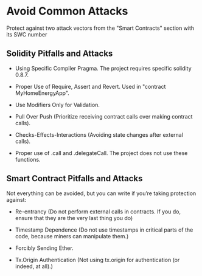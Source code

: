
# Avoid Common Attacks

Protect against two attack vectors from the "Smart Contracts" section with its SWC number

## Solidity Pitfalls and Attacks

- Using Specific Compiler Pragma. The project requires specific solidity 0.8.7.

- Proper Use of Require, Assert and Revert. Used in "contract MyHomeEnergyApp".

- Use Modifiers Only for Validation. 

- Pull Over Push (Prioritize receiving contract calls over making contract calls). 

- Checks-Effects-Interactions (Avoiding state changes after external calls).

- Proper use of .call and .delegateCall. The project does not use these functions. 

## Smart Contract Pitfalls and Attacks

Not everything can be avoided, but you can write if you’re taking protection against:
- Re-entrancy (Do not perform external calls in contracts. If you do, ensure that they are the 
very last thing you do)

- Timestamp Dependence (Do not use timestamps in critical parts of the code, because miners can manipulate them.)

- Forcibly Sending Ether. 

- Tx.Origin Authentication (Not using tx.origin for authentication (or indeed, at all).)

